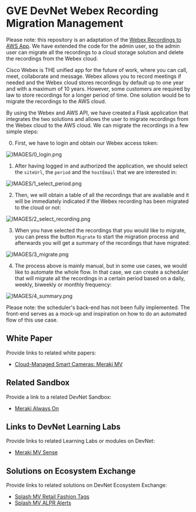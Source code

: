 # GVE DevNet Webex Recording Migration Management
Please note: this repository is an adaptation of the [Webex Recordings to AWS App](https://github.com/gve-sw/gve_devnet_webex_recordings_to_aws). We have extended the code for the admin user, so the admin user can migrate all the recordings to a cloud storage solution and delete the recordings from the Webex cloud. 

Cisco Webex is THE unified app for the future of work, where you can call, meet, collaborate and message. Webex allows you to record meetings if needed and the Webex cloud stores recordings by default up to one year and with a maximum of 10 years. However, some customers are required by law to store recordings for a longer period of time. One solution would be to migrate the recordings to the AWS cloud. 

By using the Webex and AWS API, we have created a Flask application that integrates the two solutions and allows the user to migrate recordings from the Webex cloud to the AWS cloud. We can migrate the recordings in a few simple steps:

0. First, we have to login and obtain our Webex access token:

![IMAGES/0_login.png](migration_0_login.png)

1. After having logged in and authorized the application, we should select the `siteUrl`, the `period` and the `hostEmail` that we are interested in:

![IMAGES/1_select_period.png](migration_1_select_period.png)

2. Then, we will obtain a table of all the recordings that are available and it will be immediately indicated if the Webex recording has been migrated to the cloud or not: 

![IMAGES/2_select_recording.png](migration_2_select_recording.png)

3. When you have selected the recordings that you would like to migrate, you can press the button `Migrate` to start the migration process and afterwards you will get a summary of the recordings that have migrated:

![IMAGES/3_migrate.png](migration_3_migrate.png)

4. The process above is mainly manual, but in some use cases, we would like to automate the whole flow. In that case, we can create a scheduler that will migrate all the recordings in a certain period based on a daily, weekly, biweekly or monthly frequency:

![IMAGES/4_summary.png](migration_4_scheduler.png)

Please note: the scheduler's back-end has not been fully implemented. The front-end serves as a mock-up and inspiration on how to do an automated flow of this use case. 

## White Paper
Provide links to related white papers:
* [Cloud-Managed Smart Cameras: Meraki MV](https://meraki.cisco.com/product-collateral/mv-architecture-overview/?file)

## Related Sandbox
Provide a link to a related DevNet Sandbox:

* [Meraki Always On](https://devnetsandbox.cisco.com/RM/Diagram/Index/a9487767-deef-4855-b3e3-880e7f39eadc?diagramType=Topology)

## Links to DevNet Learning Labs
Provide links to related Learning Labs or modules on DevNet:

* [Meraki MV Sense](https://developer.cisco.com/learning/lab/meraki-08-mv-sense/step/1)

## Solutions on Ecosystem Exchange
Provide links to related solutions on DevNet Ecosystem Exchange:

* [Splash MV Retail Fashion Tags](https://developer.cisco.com/ecosystem/meraki/apps/60f02b2ed805d2200f31985f/)
* [Splash MV ALPR Alerts](https://developer.cisco.com/ecosystem/meraki/apps/60f02b2ed805d2200f31985f/)

